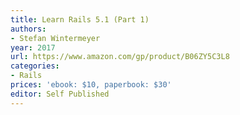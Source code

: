 ```yaml
---
title: Learn Rails 5.1 (Part 1)
authors:
- Stefan Wintermeyer
year: 2017
url: https://www.amazon.com/gp/product/B06ZY5C3L8
categories:
- Rails
prices: 'ebook: $10, paperbook: $30'
editor: Self Published
---
```

